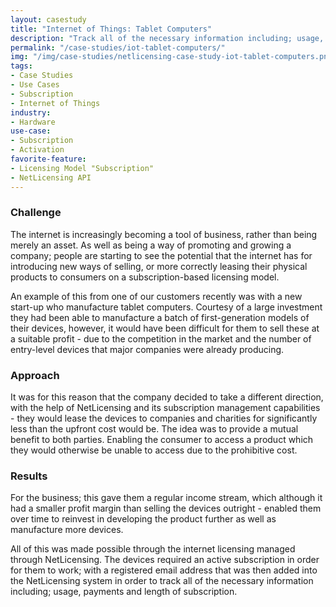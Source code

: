 ```yaml
---
layout: casestudy
title: "Internet of Things: Tablet Computers"
description: "Track all of the necessary information including; usage, payments and length of subscription"
permalink: "/case-studies/iot-tablet-computers/"
img: "/img/case-studies/netlicensing-case-study-iot-tablet-computers.png"
tags:
- Case Studies
- Use Cases
- Subscription
- Internet of Things
industry:
- Hardware
use-case:
- Subscription
- Activation
favorite-feature:
- Licensing Model "Subscription"
- NetLicensing API
---
```


### Challenge

The internet is increasingly becoming a tool of business, rather than being merely an asset. As well as being a way of promoting and growing a company; people are starting to see the potential that the internet has for introducing new ways of selling, or more correctly leasing their physical products to consumers on a subscription-based licensing model.

An example of this from one of our customers recently was with a new start-up who manufacture tablet computers. Courtesy of a large investment they had been able to manufacture a batch of first-generation models of their devices, however, it would have been difficult for them to sell these at a suitable profit - due to the competition in the market and the number of entry-level devices that major companies were already producing.

### Approach

It was for this reason that the company decided to take a different direction, with the help of NetLicensing and its subscription management capabilities - they would lease the devices to companies and charities for significantly less than the upfront cost would be. The idea was to provide a mutual benefit to both parties. Enabling the consumer to access a product which they would otherwise be unable to access due to the prohibitive cost.

### Results

For the business; this gave them a regular income stream, which although it had a smaller profit margin than selling the devices outright - enabled them over time to reinvest in developing the product further as well as manufacture more devices.

All of this was made possible through the internet licensing managed through NetLicensing. The devices required an active subscription in order for them to work; with a registered email address that was then added into the NetLicensing system in order to track all of the necessary information including; usage, payments and length of subscription.
